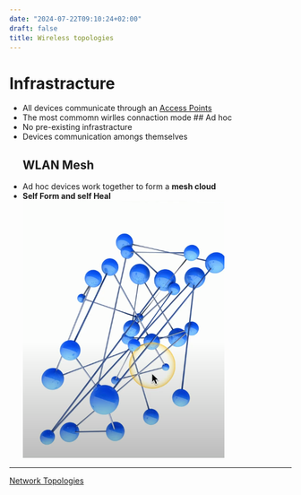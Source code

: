 ```yaml
---
date: "2024-07-22T09:10:24+02:00"
draft: false
title: Wireless topologies
---
```


# Infrastracture

-   All devices communicate through an [Access
    Points](//posts/Network/Ref_OSI/access_point)
-   The most commomn wirlles connaction mode ## Ad hoc
-   No pre-existing infrastracture
-   Devices communication amongs themselves
    ## WLAN Mesh
-   Ad hoc devices work together to form a **mesh cloud**
-   **Self Form and self Heal**
    ![WirllesMesh_Visual.png](/static/WirllesMesh_Visual.png)

------------------------------------------------------------------------

[Network Topologies](/MAIN_Network+/Network_Topologies)
